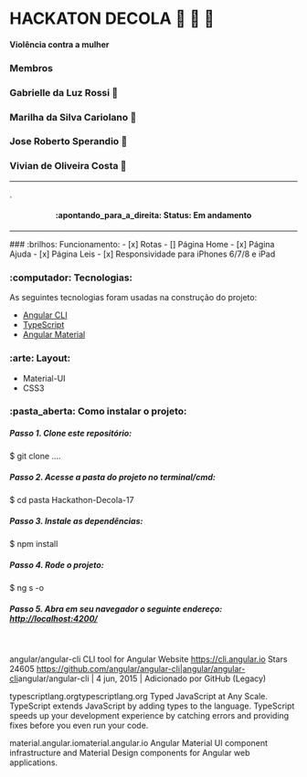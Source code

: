 # HACKATON DECOLA :rocket: :rocket: :rocket:
#### Violência contra a mulher

### Membros
### Gabrielle da Luz Rossi   :woman:
### Marilha da Silva Cariolano   :woman:
### Jose Roberto Sperandio   :man:
### Vivian de Oliveira Costa   :woman:
<hr />
.
<h4 align='center'>
:apontando_para_a_direita: Status: Em andamento
</h4>
<hr />
### :brilhos: Funcionamento:
- [x] Rotas
- [] Página Home  
- [x] Página Ajuda
- [x] Página Leis
- [x] Responsividade para iPhones 6/7/8 e iPad

### :computador: Tecnologias:
As seguintes tecnologias foram usadas na construção do projeto:
- [Angular CLI](https://github.com/angular/angular-cli)
- [TypeScript](https://www.typescriptlang.org/)
- [Angular Material](https://material.angular.io/)


### :arte: Layout:
- Material-UI
- CSS3


### :pasta_aberta: Como instalar o projeto:
##### Passo 1. Clone este repositório:
$ git clone ....
##### Passo 2. Acesse a pasta do projeto no terminal/cmd:
$ cd pasta Hackathon-Decola-17
##### Passo 3. Instale as dependências:
$ npm install
##### Passo 4. Rode o projeto:
$ ng s -o
##### Passo 5. Abra em seu navegador o seguinte endereço: [http://localhost:4200/](http://localhost:4200/)
<br />


angular/angular-cli
CLI tool for Angular
Website
https://cli.angular.io
Stars
24605
<https://github.com/angular/angular-cli|angular/angular-cli>angular/angular-cli | 4 jun, 2015 | Adicionado por GitHub (Legacy)

typescriptlang.orgtypescriptlang.org
Typed JavaScript at Any Scale.
TypeScript extends JavaScript by adding types to the language. TypeScript speeds up your development experience by catching errors and providing fixes before you even run your code.

material.angular.iomaterial.angular.io
Angular Material
UI component infrastructure and Material Design components for Angular web applications.

